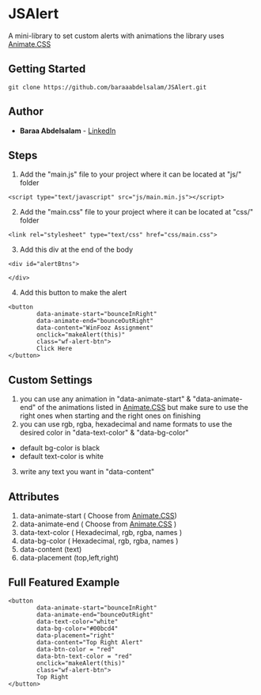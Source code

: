 # JSAlert

A mini-library to set custom alerts with animations
the library uses [Animate.CSS](https://daneden.github.io/animate.css/)

## Getting Started

```
git clone https://github.com/baraaabdelsalam/JSAlert.git
```

## Author

* **Baraa Abdelsalam** - [LinkedIn](https://www.linkedin.com/in/baraa-abdelsalam-081ba589/)


## Steps
1. Add the "main.js" file to your project where it can be located at "js/" folder
```
<script type="text/javascript" src="js/main.min.js"></script>
```
2. Add the "main.css" file to your project where it can be located at "css/" folder
```
<link rel="stylesheet" type="text/css" href="css/main.css">
```
3. Add this div at the end of the body
```
<div id="alertBtns">
	
</div>
```
4. Add this button to make the alert
```
<button 
		data-animate-start="bounceInRight" 
		data-animate-end="bounceOutRight"
		data-content="WinFooz Assignment"
		onclick="makeAlert(this)" 
		class="wf-alert-btn">
		Click Here
</button>
```

## Custom Settings
1. you can use any animation in "data-animate-start" & "data-animate-end" of the animations listed in [Animate.CSS](https://daneden.github.io/animate.css/) but make sure to use the right ones when starting and the right ones on finishing
2. you can use rgb, rgba, hexadecimal and name formats to use the desired color in "data-text-color" & "data-bg-color" 
* default bg-color is black
* default text-color is white
3. write any text you want in "data-content"

## Attributes
1. data-animate-start ( Choose from [Animate.CSS](https://daneden.github.io/animate.css/))
2. data-animate-end ( Choose from [Animate.CSS](https://daneden.github.io/animate.css/) )
3. data-text-color ( Hexadecimal, rgb, rgba, names )
4. data-bg-color ( Hexadecimal, rgb, rgba, names )
5. data-content (text)
6. data-placement (top,left,right)

## Full Featured Example
```
<button 
		data-animate-start="bounceInRight" 
		data-animate-end="bounceOutRight"
		data-text-color="white"
		data-bg-color="#00bcd4"
		data-placement="right"
		data-content="Top Right Alert"
		data-btn-color = "red"
		data-btn-text-color = "red"
		onclick="makeAlert(this)" 
		class="wf-alert-btn">
		Top Right
</button>
```

